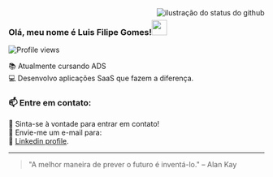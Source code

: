 <img align='right' src="https://github-readme-stats.vercel.app/api?username=luisfilipegdc&show_icons=true&title_color=b2bfd3&text_color=f0f3f7e&icon_color=bec0d3&bg_color=3f526f&cache_seconds=2300" alt="ilustração do status do github">

### Olá, meu nome é Luis Filipe Gomes!<img src="https://raw.githubusercontent.com/kaueMarques/kaueMarques/master/hi.gif" width="30px"></h1>
<p align="left"> <img src="https://komarev.com/ghpvc/?username=gdcarvalho&color=yellow" alt="Profile views" /> </p>

📚 Atualmente cursando ADS<br/>
💻  Desenvolvo aplicações SaaS que fazem a diferença.<br/>

### 📫 Entre em contato:

💬 Sinta-se à vontade para entrar em contato!<br/>
📧 Envie-me um e-mail para: <br/>
🔗 [Linkedin profile](https://linkedin.com/in/luisfilipegdc).<br/>

<hr>

> "A melhor maneira de prever o futuro é inventá-lo." – Alan Kay
